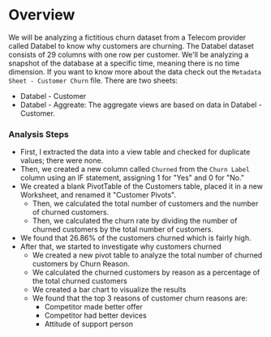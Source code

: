 # Overview
We will be analyzing a fictitious churn dataset from a Telecom provider called Databel to know why customers are churning.
The Databel dataset consists of 29 columns with one row per customer. We'll be analyzing a snapshot of the database at a specific time, meaning there is no time dimension.
If you want to know more about the data check out the `Metadata Sheet - Customer Churn` file. 
There are two sheets:
- Databel - Customer
- Databel - Aggreate: The aggregate views are based on data in Databel - Customer.



### Analysis Steps
- First, I extracted the data into a view table and checked for duplicate values; there were none.
- Then, we created a new column called `Churned` from the `Churn Label` column using an IF statement, assigning 1 for "Yes" and 0 for "No."
- We created a blank PivotTable of the Customers table, placed it in a new Worksheet, and renamed it "Customer Pivots".
    - Then, we calculated the total number of customers and the number of churned customers.
    - Then, we calculated the churn rate by dividing the number of churned customers by the total number of customers.
- We found that 26.86% of the customers churned which is fairly high.
- After that, we started to investigate why customers churned
    - We created a new pivot table to analyze the total number of churned customers by Churn Reason.
    - We calculated the churned customers by reason as a percentage of the total churned customers
    - We created a bar chart to visualize the results
    - We found that the top 3 reasons of customer churn reasons are:
        - Competitor made better offer
        - Competitor had better devices
        - Attitude of support person

